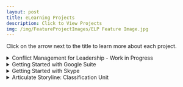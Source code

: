 ```yaml
---
layout: post
title: eLearning Projects
description: Click to View Projects
img: /img/FeatureProjectImages/ELP Feature Image.jpg
---
```


Click on the arrow next to the title to learn more about each project. 

<details>
  <summary> Conflict Management for Leadership - Work in Progress </summary>
  <ul style ="list-style'type:disc">
    <li>After creating my instructor-led version I was inspired to try a twist on a treasure map approach for an eLearning module.</li>
    <li>Problem: Any time people have to work together in a team, conflict is bound to arise. Some team members need outside help to settle the conflict and go to their leadership.</li>
  </ul>
    Files
    <ul style="list-style'type:none">
    <li>
    <a href="/docs/eLearningProjects/ConflictManagement4Leader/Idea Board_Basic Outline.jpg" download> Idea Board/Basic Outline
    </a></li>
    <li>
    <a href="/docs/eLearningProjects/ConflictManagement4Leader/Conflict Management for Leadership eLearning Script.docx" download> Conflict Management for Leadership eLearning Script
    </a></li>
    </ul>
</details>

<details>
  <summary> Getting Started with Google Suite </summary>
  <ul style ="list-style'type:disc">
    <li>Redeveloped after school claimed originals that I had used with my teammates.</li>
    <li>Problem: Schools are moving to one-to-one where every student has a computer. Teachers are being told to move their classrooms digitally. A majority of the teachers are unfamiliar with the technology available to them.</li>
    <li>Solution: Bite-size learning presentations that introduce one of the main digital toolset available.</li>
    <li>Technology Used: Microsoft Word, Snag-it (Screen Capture and Screen Recorder), DaVinci Resolve (Audio and Video Editing Software), Articulate 360</li>
  </ul>
    Files
    <ul style="list-style'type:none">
    <li>
    <a href="/docs/eLearningProjects/GettingStartedwithGoogle/Getting Started with Google Suite Project Management Tracker.docx" download> Getting Started with Google Suite Project Management Tracker
    </a></li>
    <li>
    <a href="/docs/eLearningProjects/GettingStartedwithGoogle/Getting Started with Google Suite Storyboard Outline.docx" download> Getting Started with Google Suite Storyboard Outline
    </a></li>
    <li>
    <a href="/docs/eLearningProjects/GettingStartedwithGoogle/Seg 1 Final Script and Screenshot Capture.docx" download> Seg 1 Final Script and Screenshot Capture
    </a></li>
    <li>
    <a href="/docs/eLearningProjects/GettingStartedwithGoogle/Seg 2 Final Script and Screenshot Capture.docx" download> Seg 2 Final Script and Screenshot Capture" 
    </a></li>
    <li>
    <a href="/docs/eLearningProjects/GettingStartedwithGoogle/Seg 3 Final Script and Screenshot Capture.docx" download> Seg 3 Final Script and Screenshot Capture
    </a></li>
    <li>
    <a href="/docs/eLearningProjects/GettingStartedwithGoogle/Seg 4 Final Script and Screenshot Capture.docx" download> Seg 4 Final Script and Screenshot Capture
    </a></li>
    <li>
    <a href="/docs/eLearningProjects/GettingStartedwithGoogle/Seg 5 Final Script and Screenshot Capture.docx" download> Seg 5 Final Script and Screenshot Capture
    </a></li>
    <li>
    <a href="/docs/eLearningProjects/GettingStartedwithGoogle/Seg 6 Final Script and Screenshot Capture.docx" download> Seg 6 Final Script and Screenshot Capture
    </a></li>
    </ul>
    <div style="text-align:center;">
    <iframe width="560" height="315" src="https://www.youtube.com/embed/videoseries?list=PLIovqUPKC1W1e2iCOZdP_TAy0IhSDS_-g" frameborder="0" allow="autoplay; encrypted-media" allowfullscreen></iframe>
    </div>
    
</details>

<details>
  <summary> Getting Started with Skype </summary>
  <ul style ="list-style'type:disc">
    <li>Problem: Corporations are moving to new instant messengers that a portion of their employee base does not know how to use.</li>
    <li>Solution: An Instructor-Led training for how to get started with Skype. Includes a Trainer’s guide.</li>
    <li>Results: The three-person demo group became proficient in communicating with Skype and using the features described after watching the training.</li>
    <li>Technology Used: Articulate Storyline, Apowersoft Online Screen Recorder</li>
  </ul>
    Files
    <ul style="list-style'type:none">
    <li>
    <a href="/docs/eLearningProjects/Skype/Getting Started with Skype Articulate eLearning Storyboard.jpg" download> Getting Started with Skype Articulate eLearning Storyboard
    </a></li>
    <li>
    <a href="/docs/eLearningProjects/Skype/Getting Started with Skype Articulate Script.docx" download> Getting Started with Skype Articulate Script
    </a></li>
    </ul>
    <div style="text-align:center;">
    <iframe src=" https://melsuit.github.io/getting-started-with-skype/story.html" scrolling="no" width="500px" height="500px" frameborder="0"></iframe>
    </div>
</details>

<details>
  <summary> Articulate Storyline: Classification Unit </summary>
  <ul style ="list-style'type:disc">
    <li>Originally this was designed for an Instructor-Led class. It is based on the conceptual change model. The conceptual change model helps teachers teach for conceptual change. Student’s misconceptions of a subject are documented at the very beginning of a lesson; during phase one (commit to a position). Students then share their position, during expose beliefs (phase two); this is a type of assessment that will allow the teacher to know where their students stand and how the lesson needs to be tailored through guiding questions to create dissatisfaction with the student’s current views. This dissatisfaction is accomplished during phase three (confront beliefs). This phase generally utilizes an experiment or activity that will allow students to test their beliefs and realize that they are wrong and wonder why, or that they are right and provide support. Once the dissatisfaction is created the model moves into phase four (accommodate the concept). This is where the concept can be introduced through lecture or discussion of what the students observed. Once the students have the basics of the concept then they work on extending the concept, phase five, by going back to the original experiment or activity and working through it with the new understanding. The final phase, go beyond, allows students to apply their knowledge to a completely new problem that is based on the same concept, or a similar one which will transition the students into a new cycle.</li>
    <li>Then the lesson was changed to an eLearning opportunity.</li>
  </ul>
    Files
    <ul style="list-style'type:none">
    </ul>
    <a href=" https://melsuit.github.io/Classification-Unit/story.html" target=""> Click to open Storyline File</a>
</details>